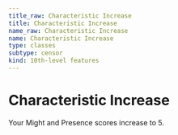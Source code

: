 ```yaml
---
title_raw: Characteristic Increase
title: Characteristic Increase
name_raw: Characteristic Increase
name: Characteristic Increase
type: classes
subtype: censor
kind: 10th-level features
---
```


# Characteristic Increase

Your Might and Presence scores increase to 5.
